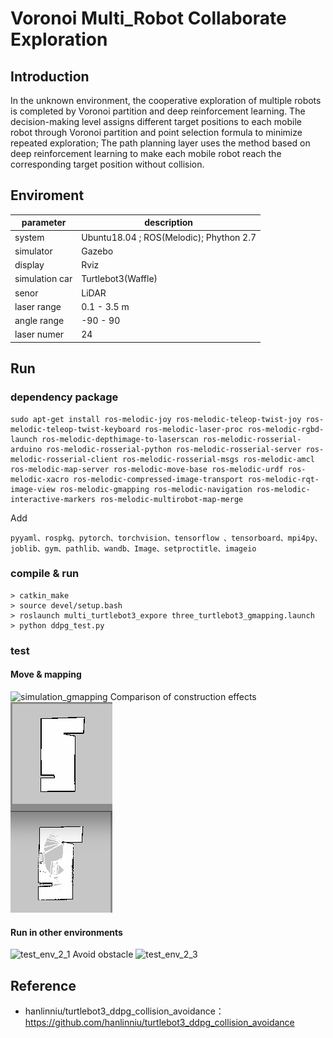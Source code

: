 # Voronoi Multi_Robot Collaborate Exploration

## Introduction
In the unknown environment, the cooperative exploration of multiple robots is completed by Voronoi partition and deep reinforcement learning. The decision-making level assigns different target positions to each mobile robot through Voronoi  partition and point selection formula to minimize repeated exploration; The path planning layer uses the method based on deep reinforcement learning to make each mobile robot reach the corresponding target position without collision.

## Enviroment
| parameter   |  description  |
| ----  | ----  |
| system| Ubuntu18.04 ; ROS(Melodic); Phython 2.7|
| simulator | Gazebo|
| display |Rviz|
| simulation car | Turtlebot3(Waffle)|
|senor | LiDAR |
| laser range | 0.1 - 3.5 m |
| angle range | -90 - 90|
| laser numer  | 24 |

## Run
### dependency package
```
sudo apt-get install ros-melodic-joy ros-melodic-teleop-twist-joy ros-melodic-teleop-twist-keyboard ros-melodic-laser-proc ros-melodic-rgbd-launch ros-melodic-depthimage-to-laserscan ros-melodic-rosserial-arduino ros-melodic-rosserial-python ros-melodic-rosserial-server ros-melodic-rosserial-client ros-melodic-rosserial-msgs ros-melodic-amcl ros-melodic-map-server ros-melodic-move-base ros-melodic-urdf ros-melodic-xacro ros-melodic-compressed-image-transport ros-melodic-rqt-image-view ros-melodic-gmapping ros-melodic-navigation ros-melodic-interactive-markers ros-melodic-multirobot-map-merge
```
Add
```
pyyaml、rospkg、pytorch、torchvision、tensorflow 、tensorboard、mpi4py、joblib、gym、pathlib、wandb、Image、setproctitle、imageio
```
### compile & run
```
> catkin_make 
> source devel/setup.bash
> roslaunch multi_turtlebot3_expore three_turtlebot3_gmapping.launch
> python ddpg_test.py
```
### test
#### Move & mapping
![simulation_gmapping](imgs/simulation_gmapping.gif)
Comparison of construction effects
![origin&true](imgs/origin&true.png)
#### Run in other environments
![test_env_2_1](imgs/test_env_2_1.gif)
Avoid obstacle
![test_env_2_3](imgs/test_env_2_3.gif)
## Reference 
- hanlinniu/turtlebot3_ddpg_collision_avoidance：https://github.com/hanlinniu/turtlebot3_ddpg_collision_avoidance
